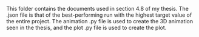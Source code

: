 This folder contains the documents used in section 4.8 of my thesis. The .json file is that of the best-performing run with the highest target value of the entire project. The animation .py file is used to create the 3D animation seen in the thesis, and the plot .py file is used to create the plot.
